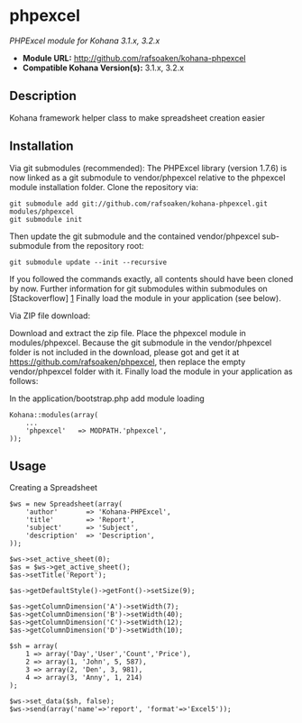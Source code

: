 # phpexcel

*PHPExcel module for Kohana 3.1.x, 3.2.x*

- **Module URL:** <http://github.com/rafsoaken/kohana-phpexcel>
- **Compatible Kohana Version(s):** 3.1.x, 3.2.x

## Description

Kohana framework helper class to make spreadsheet creation easier

## Installation



Via git submodules (recommended):
The PHPExcel library (version 1.7.6) is now linked as a git submodule to vendor/phpexcel relative to the phpexcel module installation folder.
Clone the repository via:

    git submodule add git://github.com/rafsoaken/kohana-phpexcel.git modules/phpexcel
    git submodule init

Then update the git submodule and the contained vendor/phpexcel sub-submodule from the repository root:

    git submodule update --init --recursive

If you followed the commands exactly, all contents should have been cloned by now. Further information for git submodules within submodules on [Stackoverflow] [1]
Finally load the module in your application (see below).

Via ZIP file download:

Download and extract the zip file. Place the phpexcel module in modules/phpexcel.
Because the git submodule in the vendor/phpexcel folder is not included in the download, please got and get it at
<https://github.com/rafsoaken/phpexcel>, then replace the empty vendor/phpexcel folder with it.
Finally load the module in your application as follows:

In the application/bootstrap.php add module loading
    
    Kohana::modules(array(
        ...
        'phpexcel'   => MODPATH.'phpexcel',
    ));

## Usage

Creating a Spreadsheet

    $ws = new Spreadsheet(array(
    	'author'       => 'Kohana-PHPExcel',
    	'title'	       => 'Report',
    	'subject'      => 'Subject',
    	'description'  => 'Description',
    ));
    
    $ws->set_active_sheet(0);
    $as = $ws->get_active_sheet();
    $as->setTitle('Report');
    
    $as->getDefaultStyle()->getFont()->setSize(9);
    
    $as->getColumnDimension('A')->setWidth(7);
    $as->getColumnDimension('B')->setWidth(40);
    $as->getColumnDimension('C')->setWidth(12);
    $as->getColumnDimension('D')->setWidth(10);
    
    $sh = array(
    	1 => array('Day','User','Count','Price'),
    	2 => array(1, 'John', 5, 587),
    	3 => array(2, 'Den', 3, 981),
    	4 => array(3, 'Anny', 1, 214)
    );
    
    $ws->set_data($sh, false);
    $ws->send(array('name'=>'report', 'format'=>'Excel5'));


[1]: http://stackoverflow.com/questions/1535524/git-submodule-inside-of-a-submodule        "Stackoverflow"

